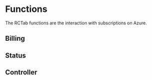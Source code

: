 # Functions

The RCTab functions are the interaction with subscriptions on Azure.

## Billing

## Status

## Controller